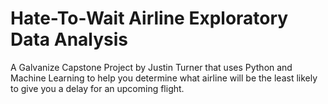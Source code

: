 # Hate-To-Wait Airline Exploratory Data Analysis
A Galvanize Capstone Project by Justin Turner that uses Python and Machine Learning to help you determine what airline will be the least likely to give you a delay for an upcoming flight.







